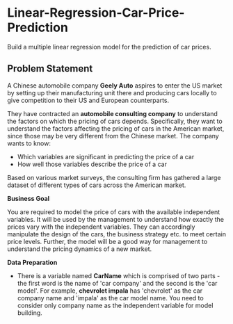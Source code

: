 
# Linear-Regression-Car-Price-Prediction
Build a multiple linear regression model for the prediction of car prices.

## Problem Statement

A Chinese automobile company  **Geely Auto** aspires to enter the US market by setting up their manufacturing unit there and producing cars locally to give competition to their US and European counterparts.

They have contracted an **automobile consulting company** to understand the factors on which the pricing of cars depends. Specifically, they want to understand the factors affecting the pricing of cars in the American market, since those may be very different from the Chinese market. The company wants to know:

-   Which variables are significant in predicting the price of a car
-   How well those variables describe the price of a car

Based on various market surveys, the consulting firm has gathered a large dataset of different types of cars across the American market.

**Business Goal**

You are required to model the price of cars with the available independent variables. It will be used by the management to understand how exactly the prices vary with the independent variables. They can accordingly manipulate the design of the cars, the business strategy etc. to meet certain price levels. Further, the model will be a good way for management to understand the pricing dynamics of a new market.

**Data Preparation**

-   There is a variable named  **CarName** which is comprised of two parts - the first word is the name of 'car company' and the second is the 'car model'. For example,  **chevrolet impala** has 'chevrolet' as the car company name and 'impala' as the car model name. You need to consider only company name as the independent variable for model building.

